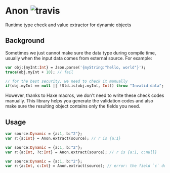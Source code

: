 # Anon ![travis](https://travis-ci.org/kevinresol/anon.svg?branch=master)

Runtime type check and value extractor for dynamic objects

## Background

Sometimes we just cannot make sure the data type during compile time,
usually when the input data comes from external source. For example:

```haxe
var obj:{myInt:Int} = Json.parse('{myString:"hello, world"}');
trace(obj.myInt + 10); // fail

// for the best security, we need to check it manually
if(obj.myInt == null || !Std.is(obj.myInt, Int)) throw "Invalid data";
```

However, thanks to Haxe macros, we don't need to write these check codes manually.
This library helps you generate the validation codes and also make sure the resulting
object contains only the fields you need.

## Usage

```haxe
var source:Dynamic = {a:1, b:"2"};
var r:{a:Int} = Anon.extract(source); // r is {a:1}

var source:Dynamic = {a:1, b:"2"};
var r:{a:Int, ?c:Int} = Anon.extract(source); // r is {a:1, c:null}

var source:Dynamic = {a:1, b:"2"};
var r:{a:Int, c:Int} = Anon.extract(source); // error: the field `c` does not exist
```